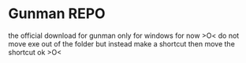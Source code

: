 # Gunman REPO

the official download for gunman
only for windows for now >O<
do not move exe out of the folder but instead make a shortcut then move the shortcut ok >O<
